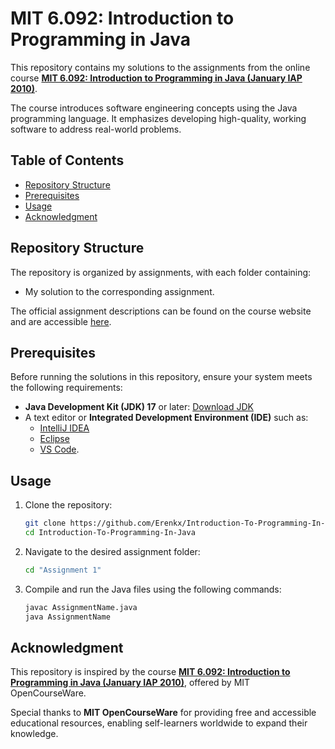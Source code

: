# MIT 6.092: Introduction to Programming in Java

This repository contains my solutions to the assignments from the online course **[MIT 6.092: Introduction to Programming in Java (January IAP 2010)](https://ocw.mit.edu/courses/6-092-introduction-to-programming-in-java-january-iap-2010/)**.

The course introduces software engineering concepts using the Java programming language. It emphasizes developing high-quality, working software to address real-world problems.

## Table of Contents
- [Repository Structure](#repository-structure)
- [Prerequisites](#prerequisites)
- [Usage](#usage)
- [Acknowledgment](#acknowledgment)

## Repository Structure

The repository is organized by assignments, with each folder containing:
- My solution to the corresponding assignment.

The official assignment descriptions can be found on the course website and are accessible [here](https://ocw.mit.edu/courses/6-092-introduction-to-programming-in-java-january-iap-2010/pages/assignments/).

## Prerequisites

Before running the solutions in this repository, ensure your system meets the following requirements:

- **Java Development Kit (JDK) 17** or later: [Download JDK](https://www.oracle.com/java/technologies/javase-downloads.html)
- A text editor or **Integrated Development Environment (IDE)** such as:
  - [IntelliJ IDEA](https://www.jetbrains.com/idea/)
  - [Eclipse](https://www.eclipse.org/downloads/)
  - [VS Code](https://code.visualstudio.com/).

## Usage

1. Clone the repository:
   ```bash
   git clone https://github.com/Erenkx/Introduction-To-Programming-In-Java.git
   cd Introduction-To-Programming-In-Java
   ```

2. Navigate to the desired assignment folder:
   ```bash
   cd "Assignment 1"
   ```

3. Compile and run the Java files using the following commands:
   ```bash
   javac AssignmentName.java
   java AssignmentName
   ```

## Acknowledgment

This repository is inspired by the course **[MIT 6.092: Introduction to Programming in Java (January IAP 2010)](https://ocw.mit.edu/courses/6-092-introduction-to-programming-in-java-january-iap-2010/)**, offered by MIT OpenCourseWare.

Special thanks to **MIT OpenCourseWare** for providing free and accessible educational resources, enabling self-learners worldwide to expand their knowledge.
